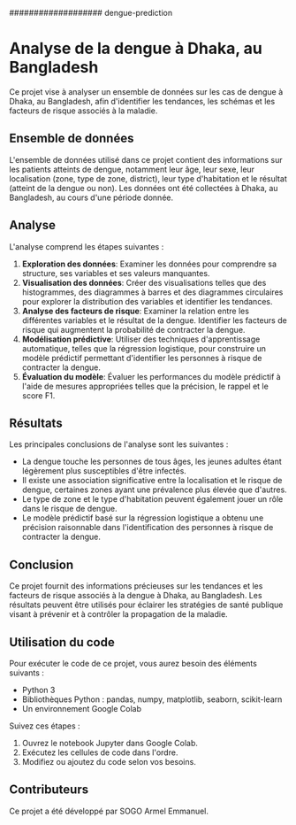 ################### dengue-prediction

# Analyse de la dengue à Dhaka, au Bangladesh

Ce projet vise à analyser un ensemble de données sur les cas de dengue à Dhaka, au Bangladesh, afin d'identifier les tendances, les schémas et les facteurs de risque associés à la maladie. 

## Ensemble de données

L'ensemble de données utilisé dans ce projet contient des informations sur les patients atteints de dengue, notamment leur âge, leur sexe, leur localisation (zone, type de zone, district), leur type d'habitation et le résultat (atteint de la dengue ou non). Les données ont été collectées à Dhaka, au Bangladesh, au cours d'une période donnée.

## Analyse

L'analyse comprend les étapes suivantes :

1. **Exploration des données**: Examiner les données pour comprendre sa structure, ses variables et ses valeurs manquantes.
2. **Visualisation des données**: Créer des visualisations telles que des histogrammes, des diagrammes à barres et des diagrammes circulaires pour explorer la distribution des variables et identifier les tendances.
3. **Analyse des facteurs de risque**: Examiner la relation entre les différentes variables et le résultat de la dengue. Identifier les facteurs de risque qui augmentent la probabilité de contracter la dengue.
4. **Modélisation prédictive**: Utiliser des techniques d'apprentissage automatique, telles que la régression logistique, pour construire un modèle prédictif permettant d'identifier les personnes à risque de contracter la dengue.
5. **Évaluation du modèle**: Évaluer les performances du modèle prédictif à l'aide de mesures appropriées telles que la précision, le rappel et le score F1.

## Résultats

Les principales conclusions de l'analyse sont les suivantes :

* La dengue touche les personnes de tous âges, les jeunes adultes étant légèrement plus susceptibles d'être infectés.
* Il existe une association significative entre la localisation et le risque de dengue, certaines zones ayant une prévalence plus élevée que d'autres.
* Le type de zone et le type d'habitation peuvent également jouer un rôle dans le risque de dengue.
* Le modèle prédictif basé sur la régression logistique a obtenu une précision raisonnable dans l'identification des personnes à risque de contracter la dengue.

## Conclusion

Ce projet fournit des informations précieuses sur les tendances et les facteurs de risque associés à la dengue à Dhaka, au Bangladesh. Les résultats peuvent être utilisés pour éclairer les stratégies de santé publique visant à prévenir et à contrôler la propagation de la maladie.

## Utilisation du code

Pour exécuter le code de ce projet, vous aurez besoin des éléments suivants :

* Python 3
* Bibliothèques Python : pandas, numpy, matplotlib, seaborn, scikit-learn
* Un environnement Google Colab

Suivez ces étapes :

1. Ouvrez le notebook Jupyter dans Google Colab.
2. Exécutez les cellules de code dans l'ordre.
3. Modifiez ou ajoutez du code selon vos besoins.

## Contributeurs

Ce projet a été développé par SOGO Armel Emmanuel.



